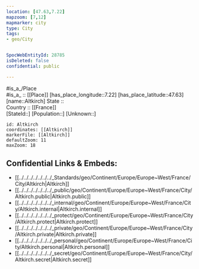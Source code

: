 ```yaml
---
location: [47.63,7.22] 
mapzoom: [7,12] 
mapmarker: city 
type: City
tags:
- geo/City


SpocWebEntityId: 28785
isDeleted: false
confidential: public

---
```

#is_a_/Place  
#is_a_ :: [[Place]] 
[has_place_longitude::7.22] 
[has_place_latitude::47.63] 
[name::Altkirch] 
State ::  
Country :: [[France]]  
[StateId::] 
[Population::] 
[Unknown::] 


```leaflet
id: Altkirch
coordinates: [[Altkirch]] 
markerFile: [[Altkirch]] 
defaultZoom: 11 
maxZoom: 18
```


## Confidential Links & Embeds: 
- [[../../../../../../../_Standards/geo/Continent/Europe/Europe~West/France/City/Altkirch|Altkirch]] 
- [[../../../../../../../_public/geo/Continent/Europe/Europe~West/France/City/Altkirch.public|Altkirch.public]] 
- [[../../../../../../../_internal/geo/Continent/Europe/Europe~West/France/City/Altkirch.internal|Altkirch.internal]] 
- [[../../../../../../../_protect/geo/Continent/Europe/Europe~West/France/City/Altkirch.protect|Altkirch.protect]] 
- [[../../../../../../../_private/geo/Continent/Europe/Europe~West/France/City/Altkirch.private|Altkirch.private]] 
- [[../../../../../../../_personal/geo/Continent/Europe/Europe~West/France/City/Altkirch.personal|Altkirch.personal]] 
- [[../../../../../../../_secret/geo/Continent/Europe/Europe~West/France/City/Altkirch.secret|Altkirch.secret]] 
